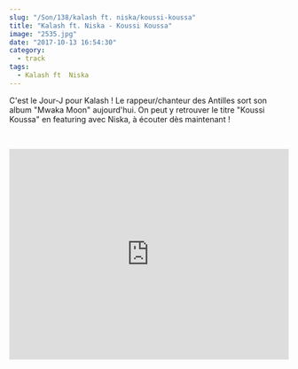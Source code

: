 ```yaml
--- 
slug: "/Son/138/kalash ft. niska/koussi-koussa"
title: "Kalash ft. Niska - Koussi Koussa"
image: "2535.jpg"
date: "2017-10-13 16:54:30"
category:
  - track
tags:
  - Kalash ft  Niska
---
```

<p>C'est le Jour-J pour Kalash ! Le rappeur/chanteur des Antilles sort son album "Mwaka Moon" aujourd'hui. On peut y retrouver le titre "Koussi Koussa" en featuring avec Niska, à écouter dès maintenant !</p><br/><p><iframe src="https://open.spotify.com/embed/track/2bN31IEckRU6jEj416ABvc"
              width="100%" height="380" frameborder="0" allowtransparency="true"></iframe></p>